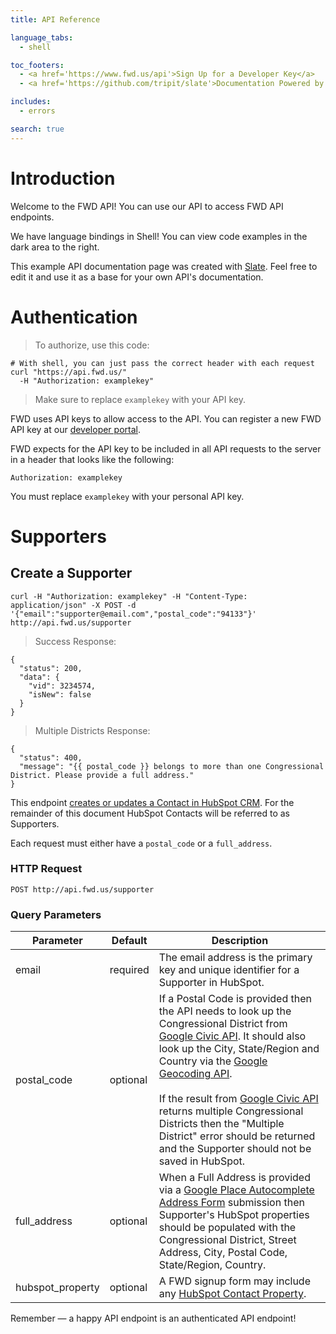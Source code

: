 ```yaml
---
title: API Reference

language_tabs:
  - shell

toc_footers:
  - <a href='https://www.fwd.us/api'>Sign Up for a Developer Key</a>
  - <a href='https://github.com/tripit/slate'>Documentation Powered by Slate</a>

includes:
  - errors

search: true
---
```


# Introduction

Welcome to the FWD API! You can use our API to access FWD API endpoints.

We have language bindings in Shell! You can view code examples in the dark area to the right.

This example API documentation page was created with [Slate](https://github.com/tripit/slate). Feel free to edit it and use it as a base for your own API's documentation.

# Authentication

> To authorize, use this code:


```shell
# With shell, you can just pass the correct header with each request
curl "https://api.fwd.us/"
  -H "Authorization: examplekey"
```

> Make sure to replace `examplekey` with your API key.

FWD uses API keys to allow access to the API. You can register a new FWD API key at our [developer portal](https://www.fwd.us/api).

FWD expects for the API key to be included in all API requests to the server in a header that looks like the following:

`Authorization: examplekey`

<aside class="notice">
You must replace <code>examplekey</code> with your personal API key.
</aside>

# Supporters

## Create a Supporter

```shell
curl -H "Authorization: examplekey" -H "Content-Type: application/json" -X POST -d '{"email":"supporter@email.com","postal_code":"94133"}' http://api.fwd.us/supporter
```

> Success Response:

```shell
{
  "status": 200,
  "data": {
    "vid": 3234574,
    "isNew": false
  }
}
```

> Multiple Districts Response:

```shell
{
  "status": 400,
  "message": "{{ postal_code }} belongs to more than one Congressional District. Please provide a full address."
}
```

This endpoint [creates or updates a Contact in HubSpot CRM](https://developers.hubspot.com/docs/methods/contacts/create_or_update). For the remainder of this document HubSpot Contacts will be referred to as Supporters.

Each request must either have a `postal_code` or a `full_address`.

### HTTP Request

`POST http://api.fwd.us/supporter`

### Query Parameters

Parameter | Default | Description
--------- | ------- | -----------
email | required | The email address is the primary key and unique identifier for a Supporter in HubSpot.
postal_code | optional | If a Postal Code is provided then the API needs to look up the Congressional District from [Google Civic API](https://developers.google.com/civic-information/). It should also look up the City, State/Region and Country via the [Google Geocoding API](https://developers.google.com/maps/documentation/geocoding/start?csw=1).<br /><br />If the result from [Google Civic API](https://developers.google.com/civic-information/) returns multiple Congressional Districts then the "Multiple District" error should be returned and the Supporter should not be saved in HubSpot.
full_address | optional | When a Full Address is provided via a [Google Place Autocomplete Address Form](https://developers.google.com/maps/documentation/javascript/examples/places-autocomplete-addressform) submission then Supporter's HubSpot properties should be populated with the Congressional District, Street Address, City, Postal Code, State/Region, Country.
hubspot_property | optional | A FWD signup form may include any [HubSpot Contact Property](https://app.hubspot.com/contacts/368496/settings/properties/).

<aside class="success">
Remember — a happy API endpoint is an authenticated API endpoint!
</aside>